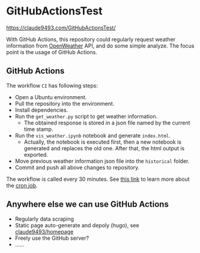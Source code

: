 # GitHubActionsTest

https://claude9493.com/GitHubActionsTest/

With GitHub Actions, this repository could regularly request weather information from [OpenWeather](https://openweathermap.org/) API, and do some simple analyze. The focus point is the usage of GitHub Actions.

## GitHub Actions

The workflow `CI` has following steps:
- Open a Ubuntu environment.
- Pull the repository into the environment.
- Install dependencies.
- Run the `get_weather.py` script to get weather information.
  - The obtained response is stored in a json file named by the current time stamp.
- Run the `vis_weather.ipynb` notebook and generate `index.html`.
  - Actually, the notebook is executed first, then a new notebook is generated and replaces the old one. After that, the html output is exported.
- Move previous weather information json file into the `historical` folder.
- Commit and push all above changes to repository.

The workflow is called every 30 minutes. See [this link](https://crontab.guru/every-1-hour) to learn more about the [cron job](https://en.wikipedia.org/wiki/Cron).

## Anywhere else we can use GitHub Actions

- Regularly data scraping
- Static page auto-generate and depoly (hugo), see [claude9493/homepage](https://github.com/claude9493/homepage)
- Freely use the GitHub server?
- ......
